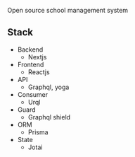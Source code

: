 Open source school management system

## Stack

 - Backend
    - Nextjs
 - Frontend
    - Reactjs
 - API
    - Graphql, yoga
 - Consumer
    - Urql
 - Guard
    - Graphql shield
 - ORM
    - Prisma
 - State
    - Jotai